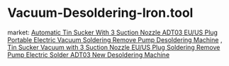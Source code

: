 # Vacuum-Desoldering-Iron.tool
market: [Automatic Tin Sucker With 3 Suction Nozzle ADT03 EU/US Plug Portable Electric Vacuum Soldering Remove Pump Desoldering Machine](https://www.aliexpress.us/item/3256804754348573.html) , [Tin Sucker Vacuum with 3 Suction Nozzle EU/US Plug Soldering Remove Pump Electric Solder ADT03 New Desoldering Machine](https://www.aliexpress.us/item/3256805446225593.html)

